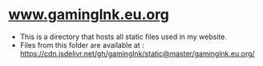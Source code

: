# www.gaminglnk.eu.org
- This is a directory that hosts all static files used in my website.
- Files from this folder are available at : https://cdn.jsdelivr.net/gh/gaminglnk/static@master/gaminglnk.eu.org/
